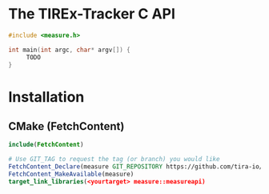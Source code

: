 # The TIREx-Tracker C API

```c
#include <measure.h>

int main(int argc, char* argv[]) {
     TODO
}
```

# Installation
## CMake (FetchContent)
```cmake
include(FetchContent)

# Use GIT_TAG to request the tag (or branch) you would like
FetchContent_Declare(measure GIT_REPOSITORY https://github.com/tira-io/tirex-tracker.git GIT_TAG v0.0.1)
FetchContent_MakeAvailable(measure)
target_link_libraries(<yourtarget> measure::measureapi)
```